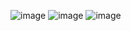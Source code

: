 ![image](https://user-images.githubusercontent.com/52263928/94319981-3805bf00-ff62-11ea-9694-782c71663006.png)
![image](https://user-images.githubusercontent.com/52263928/95018636-6b69dd00-0637-11eb-96ca-712d8018c2fc.png)
![image](https://user-images.githubusercontent.com/52263928/95018641-77559f00-0637-11eb-8f45-f03cf49931fb.png)
